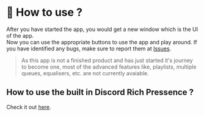 # 🧐 How to use ?
After you have started the app, you would get a new window which is the UI of the app.  
Now you can use the appropriate buttons to use the app and play around. If you have identified any bugs, make sure to report them at [Issues](https://github.com/biologyscience/overtone/issues).

> As this app is not a finished product and has just started it's journey to become one, most of the advanced features like, playlists, multiple queues, equalisers, etc. are not currently avaiable.
> 
<!-- ## On the left side.
- A navbar
  - Only 2 of its sections are currently functional.
- A Queue.
- A Section for the following
  - Input field
    - *Your Discord Application ID*
      - Enter the ID of your Discord application which you want to connect it as your rich pressence in the field.
  - Buttons 
    - Choose a song
      - Click this button to choose a song to play.
    - Get Album Art
      - Click this button to select a bunch of songs and get the album art present in them.
    - Connect
      - Click this button to start the Discord Rich Presence.
## On the right side.
- A place for the album art for the current song.
- Some information of the current song.
- A time line.
- Pause or Play, Previous and Forward buttons.
- And some other misc buttons. (currently functionless) -->

## How to use the built in Discord Rich Pressence ?
Check it out [here](RPC.md).